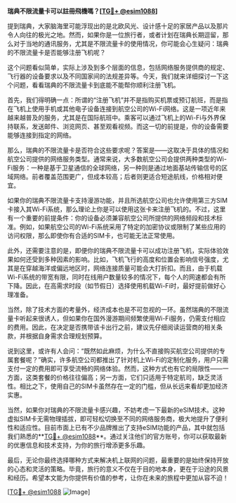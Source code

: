 **瑞典不限流量卡可以註冊飛機嗎？[[TG💪+ @esim1088](https://t.me/s/esim1088)]**

提到瑞典，大家脑海里可能浮现出的是北欧风光、设计感十足的家居产品以及那片令人向往的极光之地。然而，如果你是一位旅行者，或者计划在瑞典长期逗留，那么对于当地的通讯服务，尤其是不限流量卡的使用情况，你可能会心生疑问：瑞典的不限流量卡是否能够注册飞机呢？

这个问题看似简单，实际上涉及到多个层面的信息，包括网络服务提供商的规定、飞行器的设备要求以及不同国家间的法规差异等。今天，我们就来详细探讨一下这个问题，看看瑞典的不限流量卡到底能不能帮你顺利注册飞机。

首先，我们得明确一点：所谓的“注册飞机”并不是指购买机票或预订航班，而是指在飞机上使用手机或其他电子设备连接到航空公司的Wi-Fi网络。这是一项近年来越来越普及的服务，尤其是在国际航班中。乘客可以通过飞机上的Wi-Fi与外界保持联系，发送邮件、浏览网页、甚至观看视频。而这一切的前提是，你的设备需要能够连接到指定的网络。

那么，瑞典的不限流量卡是否符合这些要求呢？答案是——这取决于具体的情况和航空公司提供的网络服务类型。通常来说，大多数航空公司会提供两种类型的Wi-Fi服务：一种是基于卫星通信的全球网络，另一种则是通过地面基站传输信号的区域网络。前者覆盖范围更广，但成本较高；后者则更适合短途航线，价格相对便宜。

如果你的瑞典不限流量卡支持漫游功能，并且所选航空公司也允许使用第三方SIM卡接入其Wi-Fi系统，那么理论上你是可以使用这张卡来注册飞机的。不过，这里有一个重要的前提条件：你的设备必须兼容航空公司所提供的网络频段和技术标准。例如，如果航空公司的Wi-Fi系统采用了特定的加密协议或限制了某些应用的访问权限，那么即使你有合适的SIM卡，也可能无法正常使用。

此外，还需要注意的是，即便你的瑞典不限流量卡可以成功注册飞机，实际体验效果如何还受到多种因素的影响。比如，飞机飞行的高度和位置会影响信号强度，尤其是在穿越海洋或偏远地区时，网络连接质量可能会大打折扣。而且，由于机载Wi-Fi系统的带宽有限，同时在线用户数量较多的情况下，每个人的网速都会有所下降。因此，在高需求时段（如节假日）选择使用机载Wi-Fi时，最好提前做好心理准备。

当然，除了技术方面的考量外，经济成本也是不可忽视的一环。虽然瑞典的不限流量卡听起来很诱人，但如果你在国外漫游期间频繁使用Wi-Fi服务，仍需支付相应的费用。因此，在决定是否携带该卡出行之前，建议先仔细阅读运营商的相关条款，并根据自身需求合理规划预算。

说到这里，或许有人会问：“既然如此麻烦，为什么不直接购买航空公司提供的专属套餐呢？”确实，许多航空公司都推出了针对机上Wi-Fi的定制化服务，用户只需支付一定的费用即可享受流畅的网络体验。然而，这种方式也有它的局限性——一方面，这类套餐的价格往往偏高；另一方面，它们只适用于特定航司，缺乏灵活性。相比之下，使用自己的SIM卡虽然存在一定的门槛，但从长远来看却更加经济实惠。

当然，如果你对瑞典的不限流量卡感兴趣，不妨考虑一下最新的eSIM技术。这种虚拟SIM卡无需物理插拔，即可轻松切换至不同的网络服务商，极大地提升了便利性和适应性。目前市面上已有不少品牌推出了支持eSIM功能的产品，其中就包括我们熟悉的**[TG💪+ @esim1088](https://t.me/s/esim1088)**。通过关注他们的官方账号，你可以获取最新的优惠信息和技术支持，为你的旅行增添更多乐趣。

最后，无论你最终选择哪种方式来解决机上联网的问题，最重要的是始终保持开放的心态和灵活的策略。毕竟，旅行的意义不仅在于目的地本身，更在于沿途的风景和经历。希望本文能为你提供有价值的参考，让你在未来的旅程中更加从容不迫！

[[TG💪+ @esim1088](https://t.me/s/esim1088) ![Image](https://i.postimg.cc/4NQfJmqS/Snipaste-2025-05-13-00-14-12.png)]